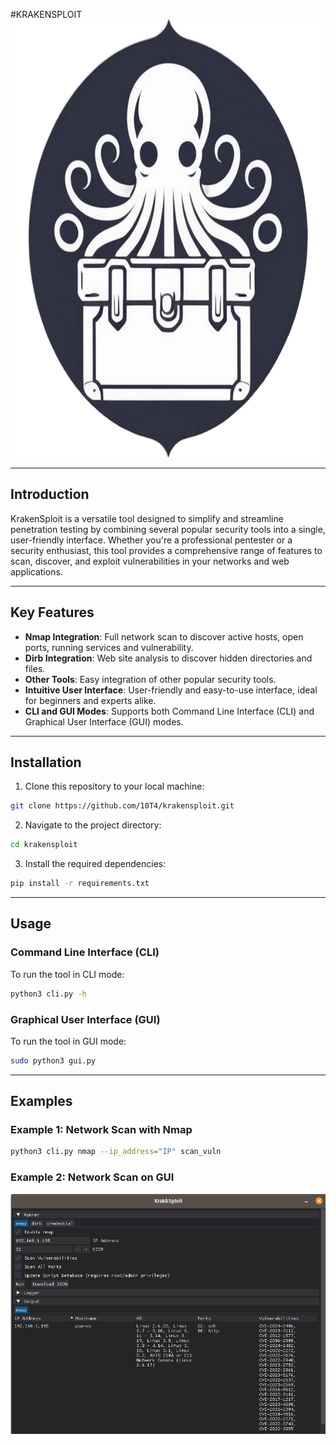 #KRAKENSPLOIT
<img src="https://github.com/10T4/krakensploit/blob/main/addons/krak%26logo.png" width="700" height="700">

---

## Introduction

KrakenSploit is a versatile tool designed to simplify and streamline penetration testing by combining several popular security tools into a single, user-friendly interface. Whether you're a professional pentester or a security enthusiast, this tool provides a comprehensive range of features to scan, discover, and exploit vulnerabilities in your networks and web applications.

---

## Key Features

- **Nmap Integration**: Full network scan to discover active hosts, open ports, running services and vulnerability.
- **Dirb Integration**: Web site analysis to discover hidden directories and files.
- **Other Tools**: Easy integration of other popular security tools.
- **Intuitive User Interface**: User-friendly and easy-to-use interface, ideal for beginners and experts alike.
- **CLI and GUI Modes**: Supports both Command Line Interface (CLI) and Graphical User Interface (GUI) modes.
---

## Installation

1. Clone this repository to your local machine:

```bash
git clone https://github.com/10T4/krakensploit.git
```

2. Navigate to the project directory:

```bash
cd krakensploit
```

3. Install the required dependencies:

```bash
pip install -r requirements.txt
```

---

## Usage

### Command Line Interface (CLI)

To run the tool in CLI mode:

```bash
python3 cli.py -h
```

### Graphical User Interface (GUI)

To run the tool in GUI mode:

```bash
sudo python3 gui.py
```

---

## Examples

### Example 1: Network Scan with Nmap

```bash
python3 cli.py nmap --ip_address="IP" scan_vuln
```

### Example 2: Network Scan on GUI


<img src="https://github.com/10T4/krakensploit/blob/main/addons/krakensploit.png">

